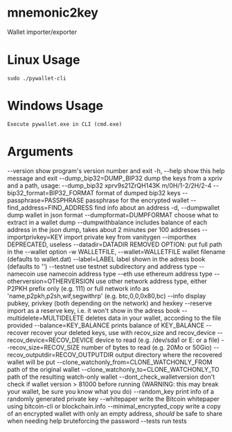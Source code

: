 # mnemonic2key
Wallet importer/exporter

# Linux Usage
    sudo ./pywallet-cli

# Windows Usage
    Execute pywallet.exe in CLI (cmd.exe)

# Arguments                      
  --version             show program's version number and exit
  -h, --help            show this help message and exit
  --dump_bip32=DUMP_BIP32
                        dump the keys from a xpriv and a path, usage:
                        --dump_bip32 xprv9s21ZrQH143K m/0H/1-2/2H/2-4
  --bip32_format=BIP32_FORMAT
                        format of dumped bip32 keys
  --passphrase=PASSPHRASE
                        passphrase for the encrypted wallet
  --find_address=FIND_ADDRESS
                        find info about an address
  -d, --dumpwallet      dump wallet in json format
  --dumpformat=DUMPFORMAT
                        choose what to extract in a wallet dump
  --dumpwithbalance     includes balance of each address in the json dump,
                        takes about 2 minutes per 100 addresses
  --importprivkey=KEY   import private key from vanitygen
  --importhex           DEPRECATED, useless
  --datadir=DATADIR     REMOVED OPTION: put full path in the --wallet option
  -w WALLETFILE, --wallet=WALLETFILE
                        wallet filename (defaults to wallet.dat)
  --label=LABEL         label shown in the adress book (defaults to '')
  --testnet             use testnet subdirectory and address type
  --namecoin            use namecoin address type
  --eth                 use ethereum address type
  --otherversion=OTHERVERSION
                        use other network address type, either P2PKH prefix
                        only (e.g. 111) or full network info as
                        'name,p2pkh,p2sh,wif,segwithrp' (e.g. btc,0,0,0x80,bc)
  --info                display pubkey, privkey (both depending on the
                        network) and hexkey
  --reserve             import as a reserve key, i.e. it won't show in the
                        adress book
  --multidelete=MULTIDELETE
                        deletes data in your wallet, according to the file
                        provided
  --balance=KEY_BALANCE
                        prints balance of KEY_BALANCE
  --recover             recover your deleted keys, use with recov_size and
                        recov_device
  --recov_device=RECOV_DEVICE
                        device to read (e.g. /dev/sda1 or E: or a file)
  --recov_size=RECOV_SIZE
                        number of bytes to read (e.g. 20Mo or 50Gio)
  --recov_outputdir=RECOV_OUTPUTDIR
                        output directory where the recovered wallet will be
                        put
  --clone_watchonly_from=CLONE_WATCHONLY_FROM
                        path of the original wallet
  --clone_watchonly_to=CLONE_WATCHONLY_TO
                        path of the resulting watch-only wallet
  --dont_check_walletversion
                        don't check if wallet version > 81000 before running
                        (WARNING: this may break your wallet, be sure you know
                        what you do)
  --random_key          print info of a randomly generated private key
  --whitepaper          write the Bitcoin whitepaper using bitcoin-cli or
                        blockchain.info
  --minimal_encrypted_copy
                        write a copy of an encrypted wallet with only an empty
                        address, *should* be safe to share when needing help
                        bruteforcing the password
  --tests               run tests
